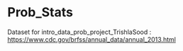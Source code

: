 # Prob_Stats
Dataset for intro_data_prob_project_TrishlaSood : https://www.cdc.gov/brfss/annual_data/annual_2013.html
